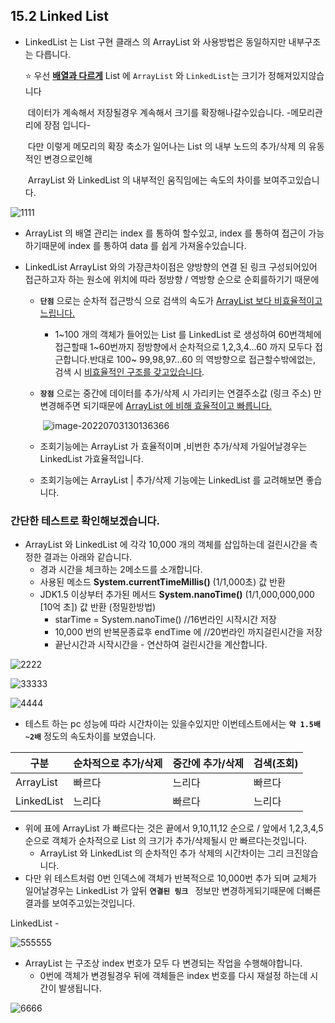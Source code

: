 ##  15.2 Linked List

* LinkedList 는 List 구현 클래스 의 ArrayList 와 사용방법은 동일하지만 내부구조는 다릅니다.

  :star: 우선 <u>**배열과 다르게**</u> List 에 `ArrayList` 와 `LinkedList`는 크기가 정해져있지않습니다 

  ​	데이터가 계속해서 저장될경우 계속해서 크기를 확장해나갈수있습니다. -메모리관리에 장점 입니다-

  ​	다만 이렇게 메모리의 확장 축소가 일어나는 List 의 내부 노드의 추가/삭제 의 유동적인 변경으로인해

  ​	ArrayList 와 LinkedList 의 내부적인 움직임에는 속도의 차이를 보여주고있습니다.

![1111](https://user-images.githubusercontent.com/80139780/177025146-0a274054-6e3e-485c-9a72-228475f007a2.png)





* ArrayList 의 배열 관리는 index 를 통하여 할수있고,  index 를 통하여  접근이 가능하기때문에 index 를 통하여 data 를 쉽게 가져올수있습니다.

* LinkedList ArrayList 와의 가장큰차이점은 양방향의 연결 된 링크  구성되어있어  접근하고자 하는 원소에 위치에 따라 정방향 / 역방향 순으로 순회를하기기 때문에

  * **`단점`** 으로는 순차적 접근방식 으로 검색의 속도가 <u>ArrayList 보다 비효율적이고 느립니다.</u>

    * 1~100 개의 객체가 들어있는 List 를 LinkedList 로 생성하여 60번객체에 접근할때 1~60번까지 정방향에서 순차적으로 1,2,3,4...60 까지 모두다 접근합니다.반대로  100~ 99,98,97...60 의 역방향으로 접근할수밖에없는, 검색 시 <u>비효율적인 구조를 갖고있습니다</u>. 

  * **`장점`** 으로는 중간에 데이터를 추가/삭제 시 가리키는 연결주소값 (링크 주소) 만 변경해주면 되기때문에 <u>ArrayList 에 비해 효율적이고 빠릅니다.</u>

    ​	![image-20220703130136366](C:\Users\bb092\AppData\Roaming\Typora\typora-user-images\image-20220703130136366.png)

    

  * 조회기능에는 ArrayList 가 효율적이며 ,비번한 추가/삭제 가일어날경우는 LinkedList 가효율적입니다.

  * 조회기능에는 ArrayList  |   추가/삭제 기능에는 LinkedList 를 교려해보면 좋습니다.



### 간단한 테스트로 확인해보겠습니다.

* ArrayList 와 LinkedList 에 각각 10,000 개의 객체를 삽입하는데  걸린시간을 측정한 결과는 아래와 같습니다.
  * 경과 시간을 체크하는 2메소드를 소개합니다.
  * 사용된 메소드  **System.currentTimeMillis()** (1/1,000초) 값 반환
  * JDK1.5 이상부터 추가된 메서드 **System.nanoTime()** (1/1,000,000,000 [10억 초]) 값 반환 (정밀한방법)
    *  starTime = System.nanoTime()  //16번라인 시작시간 저장
    * 10,000 번의 반복문종료후  endTime 에 //20번라인 까지걸린시간을  저장 
    * 끝난시간과 시작시간을 - 연산하여 걸린시간을 계산합니다.

 ![2222](https://user-images.githubusercontent.com/80139780/177025168-cd42b084-ac68-4de2-ace6-3d78655259ab.png)

![33333](https://user-images.githubusercontent.com/80139780/177025169-2add9841-2a00-428f-a7cd-f72758206724.png)



![4444](https://user-images.githubusercontent.com/80139780/177025170-2038a73f-0410-4326-acac-428941e4362b.png)

* 테스트 하는 pc 성능에 따라 시간차이는 있을수있지만 이번테스트에서는 **`약 1.5배~2배`** 정도의 속도차이를 보였습니다.

| 구분       | 순차적으로 추가/삭제 | 중간에 추가/삭제 | 검색(조회) |
| ---------- | -------------------- | ---------------- | ---------- |
| ArrayList  | 빠르다               | 느리다           | 빠르다     |
| LinkedList | 느리다               | 빠르다           | 느리다     |

* 위에 표에 ArrayList 가 빠르다는 것은 끝에서 9,10,11,12 순으로 / 앞에서 1,2,3,4,5 순으로  객체가 순차적으로 List 의 크기가 추가/삭제될시 만  빠르다는것입니다.
  * ArrayList 와 LinkedList 의 순차적인 추가 삭제의 시간차이는 그리 크진않습니다.
* 다만 위 테스트처럼 0번 인덱스에 객체가 반복적으로 10,000번 추가 되며 교체가  일어날경우는 LinkedList 가 앞뒤 **`연결된 링크 `** 정보만 변경하게되기때문에 더빠른 결과를 보여주고있는것입니다. 



LinkedList -


![555555](https://user-images.githubusercontent.com/80139780/177025172-daddc206-fc77-47bf-b809-46f278c574c0.png)


* ArrayList 는 구조상 index 번호가 모두 다 변경되는 작업을 수행해야합니다.
  * 0번에 객체가 변경될경우 뒤에 객체들은 index 번호를 다시 재설정 하는데 시간이 발생됩니다.

![6666](https://user-images.githubusercontent.com/80139780/177025173-8ae9351f-96a6-4251-8f13-30be3414bd60.png)


